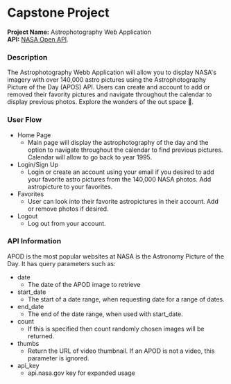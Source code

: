 # Capstone Project
**Project Name:** Astrophotography Web Application
<br>
**API:** [NASA Open API](https://api.nasa.gov/).
### Description
The Astrophotography Webb Application will allow you to display NASA's imagery with over 140,000 astro pictures using the Astrophotography Picture of the Day (APOS) API. Users can create and account to add or removed their favority pictures and navigate throughout the calendar to display previous photos. Explore the wonders of the out space 🌠.
### User Flow
* Home Page
  - Main page will display the astrophotography of the day and the option to navigate throughout the calendar to find previous pictures. Calendar will allow to go back to year 1995.
* Login/Sign Up
  - Login or create an account using your email if you desired to add your favorite astro pictures from the 140,000 NASA photos. Add astropicture to your favorites.
* Favorites
  - User can look into their favorite astropictures in their account. Add or remove photos if desired.
* Logout
  - Log out from your account.
### API Information
APOD is the most popular websites at NASA is the Astronomy Picture of the Day. It has query parameters such as:
* date
  - The date of the APOD image to retrieve
* start_date
  - The start of a date range, when requesting date for a range of dates.
* end_date
  - The end of the date range, when used with start_date.
* count
  - If this is specified then count randomly chosen images will be returned.
* thumbs
  - Return the URL of video thumbnail. If an APOD is not a video, this parameter is ignored.
* api_key
  - api.nasa.gov key for expanded usage
